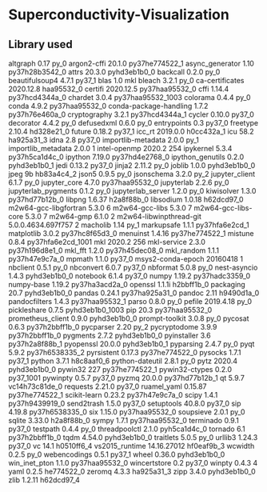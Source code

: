 # Superconductivity-Visualization

## Library used
altgraph                  0.17                       py_0
argon2-cffi               20.1.0           py37he774522_1
async_generator           1.10             py37h28b3542_0
attrs                     20.3.0             pyhd3eb1b0_0
backcall                  0.2.0                      py_0
beautifulsoup4            4.7.1                    py37_1
blas                      1.0                         mkl
bleach                    3.2.1                      py_0
ca-certificates           2020.12.8            haa95532_0
certifi                   2020.12.5        py37haa95532_0
cffi                      1.14.4           py37hcd4344a_0
chardet                   3.0.4           py37haa95532_1003
colorama                  0.4.4                      py_0
conda                     4.9.2            py37haa95532_0
conda-package-handling    1.7.2            py37h76e460a_0
cryptography              3.2.1            py37hcd4344a_1
cycler                    0.10.0                   py37_0
decorator                 4.4.2                      py_0
defusedxml                0.6.0                      py_0
entrypoints               0.3                      py37_0
freetype                  2.10.4               hd328e21_0
future                    0.18.2                   py37_1
icc_rt                    2019.0.0             h0cc432a_1
icu                       58.2                 ha925a31_3
idna                      2.8                      py37_0
importlib-metadata        2.0.0                      py_1
importlib_metadata        2.0.0                         1
intel-openmp              2020.2                      254
ipykernel                 5.3.4            py37h5ca1d4c_0
ipython                   7.19.0           py37hd4e2768_0
ipython_genutils          0.2.0              pyhd3eb1b0_1
jedi                      0.13.2                   py37_0
jinja2                    2.11.2                     py_0
joblib                    1.0.0              pyhd3eb1b0_0
jpeg                      9b                   hb83a4c4_2
json5                     0.9.5                      py_0
jsonschema                3.2.0                      py_2
jupyter_client            6.1.7                      py_0
jupyter_core              4.7.0            py37haa95532_0
jupyterlab                2.2.6                      py_0
jupyterlab_pygments       0.1.2                      py_0
jupyterlab_server         1.2.0                      py_0
kiwisolver                1.3.0            py37hd77b12b_0
libpng                    1.6.37               h2a8f88b_0
libsodium                 1.0.18               h62dcd97_0
m2w64-gcc-libgfortran     5.3.0                         6
m2w64-gcc-libs            5.3.0                         7
m2w64-gcc-libs-core       5.3.0                         7
m2w64-gmp                 6.1.0                         2
m2w64-libwinpthread-git   5.0.0.4634.697f757               2
macholib                  1.14                       py_1
markupsafe                1.1.1            py37hfa6e2cd_1
matplotlib                3.0.2            py37hc8f65d3_0
menuinst                  1.4.16           py37he774522_1
mistune                   0.8.4           py37hfa6e2cd_1001
mkl                       2020.2                      256
mkl-service               2.3.0            py37h196d8e1_0
mkl_fft                   1.2.0            py37h45dec08_0
mkl_random                1.1.1            py37h47e9c7a_0
mpmath                    1.1.0                    py37_0
msys2-conda-epoch         20160418                      1
nbclient                  0.5.1                      py_0
nbconvert                 6.0.7                    py37_0
nbformat                  5.0.8                      py_0
nest-asyncio              1.4.3              pyhd3eb1b0_0
notebook                  6.1.4                    py37_0
numpy                     1.19.2           py37hadc3359_0
numpy-base                1.19.2           py37ha3acd2a_0
openssl                   1.1.1i               h2bbff1b_0
packaging                 20.7               pyhd3eb1b0_0
pandas                    0.24.1           py37ha925a31_0
pandoc                    2.11                 h9490d1a_0
pandocfilters             1.4.3            py37haa95532_1
parso                     0.8.0                      py_0
pefile                    2019.4.18                  py_0
pickleshare               0.7.5           pyhd3eb1b0_1003
pip                       20.3             py37haa95532_0
prometheus_client         0.9.0              pyhd3eb1b0_0
prompt-toolkit            3.0.8                      py_0
pycosat                   0.6.3            py37h2bbff1b_0
pycparser                 2.20                       py_2
pycryptodome              3.9.9            py37h2bbff1b_0
pygments                  2.7.2              pyhd3eb1b0_0
pyinstaller               3.6              py37h2a8f88b_1
pyopenssl                 20.0.0             pyhd3eb1b0_1
pyparsing                 2.4.7                      py_0
pyqt                      5.9.2            py37h6538335_2
pyrsistent                0.17.3           py37he774522_0
pysocks                   1.7.1                    py37_1
python                    3.7.1                h8c8aaf0_6
python-dateutil           2.8.1                      py_0
pytz                      2020.4             pyhd3eb1b0_0
pywin32                   227              py37he774522_1
pywin32-ctypes            0.2.0                 py37_1001
pywinpty                  0.5.7                    py37_0
pyzmq                     20.0.0           py37hd77b12b_1
qt                        5.9.7            vc14h73c81de_0
requests                  2.21.0                   py37_0
ruamel_yaml               0.15.87          py37he774522_1
scikit-learn              0.23.2           py37h47e9c7a_0
scipy                     1.4.1            py37h9439919_0
send2trash                1.5.0                    py37_0
setuptools                40.8.0                   py37_0
sip                       4.19.8           py37h6538335_0
six                       1.15.0           py37haa95532_0
soupsieve                 2.0.1                      py_0
sqlite                    3.33.0               h2a8f88b_0
sympy                     1.7.1            py37haa95532_0
terminado                 0.9.1                    py37_0
testpath                  0.4.4                      py_0
threadpoolctl             2.1.0              pyh5ca1d4c_0
tornado                   6.1              py37h2bbff1b_0
tqdm                      4.54.0             pyhd3eb1b0_0
traitlets                 5.0.5                      py_0
urllib3                   1.24.3                   py37_0
vc                        14.1                 h0510ff6_4
vs2015_runtime            14.16.27012          hf0eaf9b_3
wcwidth                   0.2.5                      py_0
webencodings              0.5.1                    py37_1
wheel                     0.36.0             pyhd3eb1b0_0
win_inet_pton             1.1.0            py37haa95532_0
wincertstore              0.2                      py37_0
winpty                    0.4.3                         4
yaml                      0.2.5                he774522_0
zeromq                    4.3.3                ha925a31_3
zipp                      3.4.0              pyhd3eb1b0_0
zlib                      1.2.11               h62dcd97_4
